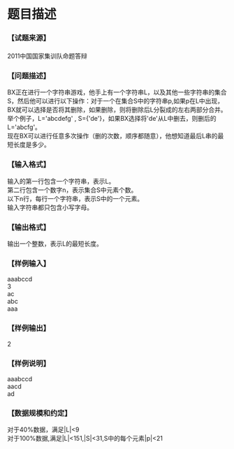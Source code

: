 # 题目描述


<div class="content">
<!--begin main-->
<!-- InstanceBeginEditable name="content" -->
<h3>
【试题来源】
</h3>
<div id="psrc" style="margin-top:20px;display:block;">
<div class="pdcont">
2011中国国家集训队命题答辩
</div>
</div>
<div id="pinputs" style="display:none;">
<div class="pdsec">
输入数据
</div>
<div class="pdcont">
<span class="notice"> 这是一道提交答案的试题，下面给出了该题的输入数据：</span> 
</div>
<div id="inputlist" class="pddata">
</div>
</div>
<div id="pcont1" style="margin-top:20px;display:block;">
<h3>
【问题描述】
</h3>
<div class="pdcont">
BX正在进行一个字符串游戏，他手上有一个字符串L，以及其他一些字符串的集合S，然后他可以进行以下操作：对于一个在集合S中的字符串p,如果p在L中出现，BX就可以选择是否将其删除，如果删除，则将删除后L分裂成的左右两部分合并。<br/>
举个例子，L=&#39;abcdefg&#39; , S={&#39;de&#39;}，如果BX选择将&#39;de&#39;从L中删去，则删后的L=&#39;abcfg&#39;。<br/>
现在BX可以进行任意多次操作（删的次数，顺序都随意），他想知道最后L串的最短长度是多少。
</div>
<h3>
【输入格式】
</h3>
<div class="pdcont">
输入的第一行包含一个字符串，表示L。<br/>
第二行包含一个数字n，表示集合S中元素个数。<br/>
以下n行，每行一个字符串，表示S中的一个元素。<br/>
输入字符串都只包含小写字母。
</div>
<h3>
【输出格式】
</h3>
<div class="pdcont">
输出一个整数，表示L的最短长度。
</div>
<h3>
【样例输入】
</h3>
<div class="pddata">
aaabccd<br/>
3<br/>
ac<br/>
abc<br/>
aaa
</div>
<h3>
【样例输出】
</h3>
<div class="pddata">
2
</div>
<h3>
【样例说明】
</h3>
<div class="pdcont">
aaabccd<br/>
aacd<br/>
ad
</div>
<h3>
【数据规模和约定】
</h3>
<div class="pdcont">
对于40%数据，满足|L|&lt;9<br/>
对于100%数据,满足|L|&lt;151,|S|&lt;31,S中的每个元素|p|&lt;21
</div>
</div>
<div id="pcont2" style="margin-top:20px;display:none;">
<p style="margin:13pt 0cm;" class="NOI">
<strong><span style="font-size:small;"><span style="font-family:黑体;mso-ascii-font-family:Arial;mso-hansi-font-family:Arial;">【问题描述】</span><span lang="EN-US"><o:p></o:p></span></span></strong> 
</p>
<p style="margin:0cm 0cm 0pt;" class="NOI0">
<span style="font-size:small;"><span lang="EN-US"><span style="font-family:&#39;Times New Roman&#39;;">        BX</span></span><span style="font-family:宋体;mso-ascii-font-family:&#39;Times New Roman&#39;;mso-hansi-font-family:&#39;Times New Roman&#39;;">正在进行一个字符串游戏，他手上有一个字符串</span><i><span lang="EN-US"><span style="font-family:&#39;Times New Roman&#39;;">L</span></span></i><span style="font-family:宋体;mso-ascii-font-family:&#39;Times New Roman&#39;;mso-hansi-font-family:&#39;Times New Roman&#39;;">，以及其他一些字符串的集合</span><i><span lang="EN-US"><span style="font-family:&#39;Times New Roman&#39;;">S</span></span></i><span style="font-family:宋体;mso-ascii-font-family:&#39;Times New Roman&#39;;mso-hansi-font-family:&#39;Times New Roman&#39;;">，然后他可以进行以下操作：对于一个在集合</span><i><span lang="EN-US"><span style="font-family:&#39;Times New Roman&#39;;">S</span></span></i><span style="font-family:宋体;mso-ascii-font-family:&#39;Times New Roman&#39;;mso-hansi-font-family:&#39;Times New Roman&#39;;">中的字符串</span><span style="font-family:&#39;Times New Roman&#39;;"><i><span lang="EN-US">p</span></i><span lang="EN-US">,</span></span><span style="font-family:宋体;mso-ascii-font-family:&#39;Times New Roman&#39;;mso-hansi-font-family:&#39;Times New Roman&#39;;">如果</span><i><span lang="EN-US"><span style="font-family:&#39;Times New Roman&#39;;">p</span></span></i><span style="font-family:宋体;mso-ascii-font-family:&#39;Times New Roman&#39;;mso-hansi-font-family:&#39;Times New Roman&#39;;">在</span><i><span lang="EN-US"><span style="font-family:&#39;Times New Roman&#39;;">L</span></span></i><span style="font-family:宋体;mso-ascii-font-family:&#39;Times New Roman&#39;;mso-hansi-font-family:&#39;Times New Roman&#39;;">中出现，</span><span lang="EN-US"><span style="font-family:&#39;Times New Roman&#39;;">BX</span></span><span style="font-family:宋体;mso-ascii-font-family:&#39;Times New Roman&#39;;mso-hansi-font-family:&#39;Times New Roman&#39;;">就可以选择是否将其删除，如果删除，则将删除后</span><i><span lang="EN-US"><span style="font-family:&#39;Times New Roman&#39;;">L</span></span></i><span style="font-family:宋体;mso-ascii-font-family:&#39;Times New Roman&#39;;mso-hansi-font-family:&#39;Times New Roman&#39;;">分裂成的左右两部分合并。</span><span lang="EN-US"><o:p></o:p></span></span> 
</p>
<p style="margin:0cm 0cm 0pt;" class="NOI0">
<span style="font-size:small;"><span style="font-family:宋体;mso-ascii-font-family:&#39;Times New Roman&#39;;mso-hansi-font-family:&#39;Times New Roman&#39;;">    举个例子，</span><span style="font-family:&#39;Times New Roman&#39;;"><i><span lang="EN-US">L</span></i><span lang="EN-US">=&#39;abcdefg&#39; , <i>S</i>={&#39;de&#39;}</span></span><span style="font-family:宋体;mso-ascii-font-family:&#39;Times New Roman&#39;;mso-hansi-font-family:&#39;Times New Roman&#39;;">，如果</span><span lang="EN-US"><span style="font-family:&#39;Times New Roman&#39;;">BX</span></span><span style="font-family:宋体;mso-ascii-font-family:&#39;Times New Roman&#39;;mso-hansi-font-family:&#39;Times New Roman&#39;;">选择将</span><span lang="EN-US"><span style="font-family:&#39;Times New Roman&#39;;">&#39;de&#39;</span></span><span style="font-family:宋体;mso-ascii-font-family:&#39;Times New Roman&#39;;mso-hansi-font-family:&#39;Times New Roman&#39;;">从</span><i><span lang="EN-US"><span style="font-family:&#39;Times New Roman&#39;;">L</span></span></i><span style="font-family:宋体;mso-ascii-font-family:&#39;Times New Roman&#39;;mso-hansi-font-family:&#39;Times New Roman&#39;;">中删去，则删后的</span><i><span lang="EN-US"><span style="font-family:&#39;Times New Roman&#39;;">L</span></span></i><span lang="EN-US"><span style="font-family:&#39;Times New Roman&#39;;">=&#39;abcfg&#39;</span></span><span style="font-family:宋体;mso-ascii-font-family:&#39;Times New Roman&#39;;mso-hansi-font-family:&#39;Times New Roman&#39;;">。</span><span lang="EN-US"><o:p></o:p></span></span> 
</p>
<p style="margin:0cm 0cm 0pt;" class="NOI0">
<span style="font-size:small;"><span style="font-family:宋体;mso-ascii-font-family:&#39;Times New Roman&#39;;mso-hansi-font-family:&#39;Times New Roman&#39;;">    现在</span><span lang="EN-US"><span style="font-family:&#39;Times New Roman&#39;;">BX</span></span><span style="font-family:宋体;mso-ascii-font-family:&#39;Times New Roman&#39;;mso-hansi-font-family:&#39;Times New Roman&#39;;">可以进行任意多次操作（删的次数，顺序都随意），他想知道最后</span><i><span lang="EN-US"><span style="font-family:&#39;Times New Roman&#39;;">L</span></span></i><span style="font-family:宋体;mso-ascii-font-family:&#39;Times New Roman&#39;;mso-hansi-font-family:&#39;Times New Roman&#39;;">串的最短长度是多少。</span><span lang="EN-US"><o:p></o:p></span></span> 
</p>
<p style="margin:13pt 0cm;" class="NOI">
<strong><span style="font-size:small;"><span style="font-family:黑体;mso-ascii-font-family:Arial;mso-hansi-font-family:Arial;">【输入格式】</span><span lang="EN-US"><o:p></o:p></span></span></strong> 
</p>
<p style="margin:0cm 0cm 0pt;" class="NOI0">
<span style="font-size:small;"><span style="font-family:宋体;mso-ascii-font-family:&#39;Times New Roman&#39;;mso-hansi-font-family:&#39;Times New Roman&#39;;">    输入的第一行包含一个字符串，表示</span><i><span lang="EN-US"><span style="font-family:&#39;Times New Roman&#39;;">L</span></span></i><span style="font-family:宋体;mso-ascii-font-family:&#39;Times New Roman&#39;;mso-hansi-font-family:&#39;Times New Roman&#39;;">。</span><span lang="EN-US"><o:p></o:p></span></span> 
</p>
<p style="margin:0cm 0cm 0pt;" class="NOI0">
<span style="font-size:small;"><span style="font-family:宋体;mso-ascii-font-family:&#39;Times New Roman&#39;;mso-hansi-font-family:&#39;Times New Roman&#39;;">    第二行包含一个数字</span><i><span lang="EN-US"><span style="font-family:&#39;Times New Roman&#39;;">n</span></span></i><span style="font-family:宋体;mso-ascii-font-family:&#39;Times New Roman&#39;;mso-hansi-font-family:&#39;Times New Roman&#39;;">，表示集合</span><i><span lang="EN-US"><span style="font-family:&#39;Times New Roman&#39;;">S</span></span></i><span style="font-family:宋体;mso-ascii-font-family:&#39;Times New Roman&#39;;mso-hansi-font-family:&#39;Times New Roman&#39;;">中元素个数。</span><span lang="EN-US"><o:p></o:p></span></span> 
</p>
<p style="margin:0cm 0cm 0pt;" class="NOI0">
<span style="font-size:small;"><span style="font-family:宋体;mso-ascii-font-family:&#39;Times New Roman&#39;;mso-hansi-font-family:&#39;Times New Roman&#39;;">    以下</span><i><span lang="EN-US"><span style="font-family:&#39;Times New Roman&#39;;">n</span></span></i><span style="font-family:宋体;mso-ascii-font-family:&#39;Times New Roman&#39;;mso-hansi-font-family:&#39;Times New Roman&#39;;">行，每行一个字符串，表示</span><i><span lang="EN-US"><span style="font-family:&#39;Times New Roman&#39;;">S</span></span></i><span style="font-family:宋体;mso-ascii-font-family:&#39;Times New Roman&#39;;mso-hansi-font-family:&#39;Times New Roman&#39;;">中的一个元素。</span><span lang="EN-US"><o:p></o:p></span></span> 
</p>
<p style="margin:0cm 0cm 0pt;" class="NOI0">
<span style="font-size:small;"><span style="font-family:宋体;mso-ascii-font-family:&#39;Times New Roman&#39;;mso-hansi-font-family:&#39;Times New Roman&#39;;"><span style="font-family:宋体;mso-ascii-font-family:&#39;Times New Roman&#39;;mso-hansi-font-family:&#39;Times New Roman&#39;;">    </span>输入字符串都只包含小写字母。</span><span lang="EN-US"><o:p></o:p></span></span> 
</p>
<p style="margin:13pt 0cm;" class="NOI">
<strong><span style="font-size:small;"><span style="font-family:黑体;mso-ascii-font-family:Arial;mso-hansi-font-family:Arial;">【输出格式】</span><span lang="EN-US"><o:p></o:p></span></span></strong> 
</p>
<p style="margin:0cm 0cm 0pt;" class="NOI0">
<span style="font-size:small;"><span style="font-family:宋体;mso-ascii-font-family:&#39;Times New Roman&#39;;mso-hansi-font-family:&#39;Times New Roman&#39;;"><span style="font-family:宋体;mso-ascii-font-family:&#39;Times New Roman&#39;;mso-hansi-font-family:&#39;Times New Roman&#39;;">    </span>输出一个整数，表示</span><span lang="EN-US"><span style="font-family:&#39;Times New Roman&#39;;">L</span></span><span style="font-family:宋体;mso-ascii-font-family:&#39;Times New Roman&#39;;mso-hansi-font-family:&#39;Times New Roman&#39;;">的最短长度。</span><span lang="EN-US"><o:p></o:p></span></span> 
</p>
<p style="margin:13pt 0cm;" class="NOI">
<strong><span style="font-size:small;"><span style="font-family:黑体;mso-ascii-font-family:Arial;mso-hansi-font-family:Arial;">【样例输入】</span><span lang="EN-US"><o:p></o:p></span></span></strong> 
</p>
<p style="margin:0cm 0cm 0pt;" class="NOI1">
<span lang="EN-US"><span style="font-size:small;"><span style="font-family:&#39;Courier New&#39;;"><span style="font-family:宋体;mso-ascii-font-family:&#39;Times New Roman&#39;;mso-hansi-font-family:&#39;Times New Roman&#39;;">    </span>aaabccd<o:p></o:p></span></span></span> 
</p>
<p style="margin:0cm 0cm 0pt;" class="NOI1">
<span lang="EN-US"><span style="font-size:small;"><span style="font-family:&#39;Courier New&#39;;"><span style="font-family:宋体;mso-ascii-font-family:&#39;Times New Roman&#39;;mso-hansi-font-family:&#39;Times New Roman&#39;;">    </span>3<o:p></o:p></span></span></span> 
</p>
<p style="margin:0cm 0cm 0pt;" class="NOI1">
<span lang="EN-US"><span style="font-family:&#39;Courier New&#39;;"><span style="font-size:small;"><span style="font-family:宋体;mso-ascii-font-family:&#39;Times New Roman&#39;;mso-hansi-font-family:&#39;Times New Roman&#39;;">    </span>ac<o:p></o:p></span></span></span> 
</p>
<p style="margin:0cm 0cm 0pt;" class="NOI1">
<span lang="EN-US"><span style="font-family:&#39;Courier New&#39;;"><span style="font-size:small;"><span style="font-family:宋体;mso-ascii-font-family:&#39;Times New Roman&#39;;mso-hansi-font-family:&#39;Times New Roman&#39;;">    </span>abc<o:p></o:p></span></span></span> 
</p>
<p style="margin:0cm 0cm 0pt;" class="NOI1">
<span lang="EN-US"><span style="font-family:&#39;Courier New&#39;;"><span style="font-size:small;"><span style="font-family:宋体;mso-ascii-font-family:&#39;Times New Roman&#39;;mso-hansi-font-family:&#39;Times New Roman&#39;;">    </span>aaa<o:p></o:p></span></span></span> 
</p>
<p style="margin:13pt 0cm;" class="NOI">
<strong><span style="font-size:small;"><span style="font-family:黑体;mso-ascii-font-family:Arial;mso-hansi-font-family:Arial;">【样例输出】</span><span lang="EN-US"><o:p></o:p></span></span></strong> 
</p>
<p style="margin:0cm 0cm 0pt;" class="NOI1">
<span lang="EN-US"><span style="font-family:&#39;Courier New&#39;;"><span style="font-size:small;"><span style="font-family:宋体;mso-ascii-font-family:&#39;Times New Roman&#39;;mso-hansi-font-family:&#39;Times New Roman&#39;;">    </span>2<o:p></o:p></span></span></span> 
</p>
<p style="margin:13pt 0cm;" class="NOI">
<strong><span style="font-size:small;"><span style="font-family:黑体;mso-ascii-font-family:Arial;mso-hansi-font-family:Arial;">【样例说明】</span><span lang="EN-US"><o:p></o:p></span></span></strong> 
</p>
<p style="margin:0cm 0cm 0pt;" class="NOI0">
<span style="font-family:&#34;" lang="EN-US"><span style="font-size:small;"><span style="font-family:宋体;mso-ascii-font-family:&#39;Times New Roman&#39;;mso-hansi-font-family:&#39;Times New Roman&#39;;">    </span>aa<span style="color:red;">abc</span>cd<o:p></o:p></span></span> 
</p>
<p style="margin:0cm 0cm 0pt;" class="NOI0">
<span style="font-family:&#34;" lang="EN-US"><span style="font-size:small;"><span style="font-family:宋体;mso-ascii-font-family:&#39;Times New Roman&#39;;mso-hansi-font-family:&#39;Times New Roman&#39;;">    </span>a<span style="color:red;">ac</span>d<o:p></o:p></span></span> 
</p>
<p style="margin:0cm 0cm 0pt;" class="NOI0">
<span style="font-family:&#34;" lang="EN-US"><span style="font-size:small;"><span style="font-family:宋体;mso-ascii-font-family:&#39;Times New Roman&#39;;mso-hansi-font-family:&#39;Times New Roman&#39;;">    </span>ad<o:p></o:p></span></span> 
</p>
<p style="margin:0cm 0cm 0pt;" class="NOI0">
<span lang="EN-US"><o:p><span style="font-size:small;font-family:&#39;Times New Roman&#39;;"> </span></o:p></span> 
</p>
<p style="margin:13pt 0cm;" class="NOI">
<strong><span style="font-size:small;"><span style="font-family:黑体;mso-ascii-font-family:Arial;mso-hansi-font-family:Arial;">【数据规模】</span><span lang="EN-US"><o:p></o:p></span></span></strong> 
</p>
<p style="margin:0cm 0cm 0pt;" class="NOI0">
<span style="font-size:small;"><span style="font-family:宋体;mso-ascii-font-family:&#39;Times New Roman&#39;;mso-hansi-font-family:&#39;Times New Roman&#39;;"><span style="font-family:宋体;mso-ascii-font-family:&#39;Times New Roman&#39;;mso-hansi-font-family:&#39;Times New Roman&#39;;">    </span>对于</span><span lang="EN-US"><span style="font-family:&#39;Times New Roman&#39;;">40%</span></span><span style="font-family:宋体;mso-ascii-font-family:&#39;Times New Roman&#39;;mso-hansi-font-family:&#39;Times New Roman&#39;;">数据，满足</span><span lang="EN-US"><span style="font-family:&#39;Times New Roman&#39;;">|<i>L</i>|&lt;9<o:p></o:p></span></span></span> 
</p>
<p style="margin:0cm 0cm 0pt;" class="NOI0">
<span style="font-size:small;"><span style="font-family:宋体;mso-ascii-font-family:&#39;Times New Roman&#39;;mso-hansi-font-family:&#39;Times New Roman&#39;;"><span style="font-family:宋体;mso-ascii-font-family:&#39;Times New Roman&#39;;mso-hansi-font-family:&#39;Times New Roman&#39;;">    </span>对于</span><span lang="EN-US"><span style="font-family:&#39;Times New Roman&#39;;">100%</span></span><span style="font-family:宋体;mso-ascii-font-family:&#39;Times New Roman&#39;;mso-hansi-font-family:&#39;Times New Roman&#39;;">数据</span><span lang="EN-US"><span style="font-family:&#39;Times New Roman&#39;;">,</span></span><span style="font-family:宋体;mso-ascii-font-family:&#39;Times New Roman&#39;;mso-hansi-font-family:&#39;Times New Roman&#39;;">满足</span><span lang="EN-US"><span style="font-family:&#39;Times New Roman&#39;;">|<i>L</i>|&lt;151,|<i>S</i>|&lt;31,S</span></span><span style="font-family:宋体;mso-ascii-font-family:&#39;Times New Roman&#39;;mso-hansi-font-family:&#39;Times New Roman&#39;;">中的每个元素</span><span lang="EN-US"><span style="font-family:&#39;Times New Roman&#39;;">|<i>p</i>|&lt;21<o:p></o:p></span></span></span> 
</p>
</div>
</div>
